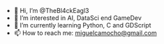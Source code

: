 - 👋 Hi, I’m @TheBl4ckEagl3
- 👀 I’m interested in AI, DataSci end GameDev
- 🌱 I’m currently learning Python, C and GDScript
- 📫 How to reach me: miguelcamocho@gmail.com

<!---
TheBl4ckEagl3/TheBl4ckEagl3 is a ✨ special ✨ repository because its `README.md` (this file) appears on your GitHub profile.
You can click the Preview link to take a look at your changes.
--->
